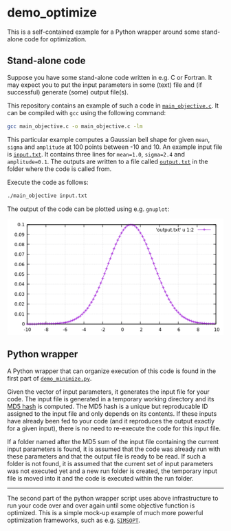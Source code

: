 # demo_optimize
This is a self-contained example for a Python wrapper around some stand-alone code for optimization.

## Stand-alone code
Suppose you have some stand-alone code written in e.g. C or Fortran.
It may expect you to put the input parameters in some (text) file
and (if successful) generate (some) output file(s).

This repository contains an example of such a code in [`main_objective.c`](https://github.com/jonathanschilling/demo_optimize/blob/master/main_objective.c).
It can be compiled with `gcc` using the following command:
```bash
gcc main_objective.c -o main_objective.c -lm
```

This particular example computes a Gaussian bell shape for given `mean`, `sigma` and `amplitude`
at 100 points between -10 and 10.
An example input file is [`input.txt`](https://github.com/jonathanschilling/demo_optimize/blob/master/input.txt).
It contains three lines for `mean=1.0`, `sigma=2.4` and `amplitude=0.1`.
The outputs are written to a file called [`output.txt`](https://github.com/jonathanschilling/demo_optimize/blob/master/output.txt)
in the folder where the code is called from.

Execute the code as follows:
```bash
./main_objective input.txt
```

The output of the code can be plotted using e.g. `gnuplot`:

![plot of output data](output.png "plot of output data")

## Python wrapper
A Python wrapper that can organize execution of this code is found in the first part of [`demo_minimize.py`](https://github.com/jonathanschilling/demo_optimize/blob/master/demo_minimize.py).

Given the vector of input parameters, it generates the input file for your code.
The input file is generated in a temporary working directory and its [MD5 hash](https://en.wikipedia.org/wiki/MD5) is computed.
The MD5 hash is a unique but reproducable ID assigned to the input file and only depends on its contents.
If these inputs have already been fed to your code (and it reproduces the output exactly for a given input),
there is no need to re-execute the code for this input file.

If a folder named after the MD5 sum of the input file containing the current input parameters is found,
it is assumed that the code was already run with these parameters and that the output file is ready to be read.
If such a folder is not found, it is assumed that the current set of input parameters was not executed yet
and a new run folder is created, the temporary input file is moved into it and the code is executed within the run folder.

---

The second part of the python wrapper script uses above infrastructure
to run your code over and over again until some objective function is optimized.
This is a simple mock-up example of much more powerful optimization frameworks,
such as e.g. [`SIMSOPT`](https://hiddensymmetries.github.io/simsopt/).

